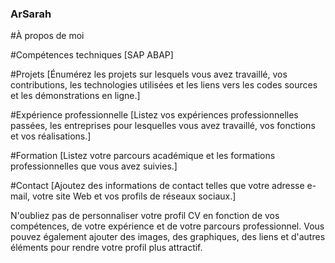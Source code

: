 ### ArSarah

#À propos de moi

#Compétences techniques
[SAP ABAP]

#Projets
[Énumérez les projets sur lesquels vous avez travaillé, vos contributions, les technologies utilisées et les liens vers les codes sources et les démonstrations en ligne.]

#Expérience professionnelle
[Listez vos expériences professionnelles passées, les entreprises pour lesquelles vous avez travaillé, vos fonctions et vos réalisations.]

#Formation
[Listez votre parcours académique et les formations professionnelles que vous avez suivies.]

#Contact
[Ajoutez des informations de contact telles que votre adresse e-mail, votre site Web et vos profils de réseaux sociaux.]

N'oubliez pas de personnaliser votre profil CV en fonction de vos compétences, de votre expérience et de votre parcours professionnel. Vous pouvez également ajouter des images, des graphiques, des liens et d'autres éléments pour rendre votre profil plus attractif.





